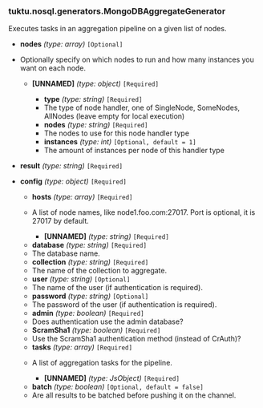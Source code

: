 ### tuktu.nosql.generators.MongoDBAggregateGenerator
Executes tasks in an aggregation pipeline on a given list of nodes.

  * **nodes** *(type: array)* `[Optional]`
  - Optionally specify on which nodes to run and how many instances you want on each node.

    * **[UNNAMED]** *(type: object)* `[Required]`

      * **type** *(type: string)* `[Required]`
      - The type of node handler, one of SingleNode, SomeNodes, AllNodes (leave empty for local execution)

      * **nodes** *(type: string)* `[Required]`
      - The nodes to use for this node handler type

      * **instances** *(type: int)* `[Optional, default = 1]`
      - The amount of instances per node of this handler type

  * **result** *(type: string)* `[Required]`

  * **config** *(type: object)* `[Required]`

    * **hosts** *(type: array)* `[Required]`
    - A list of node names, like node1.foo.com:27017. Port is optional, it is 27017 by default.

      * **[UNNAMED]** *(type: string)* `[Required]`

    * **database** *(type: string)* `[Required]`
    - The database name.

    * **collection** *(type: string)* `[Required]`
    - The name of the collection to aggregate.

    * **user** *(type: string)* `[Optional]`
    - The name of the user (if authentication is required).

    * **password** *(type: string)* `[Optional]`
    - The password of the user (if authentication is required).

    * **admin** *(type: boolean)* `[Required]`
    - Does authentication use the admin database?

    * **ScramSha1** *(type: boolean)* `[Required]`
    - Use the ScramSha1 authentication method (instead of CrAuth)?

    * **tasks** *(type: array)* `[Required]`
    - A list of aggregation tasks for the pipeline.

      * **[UNNAMED]** *(type: JsObject)* `[Required]`

    * **batch** *(type: boolean)* `[Optional, default = false]`
    - Are all results to be batched before pushing it on the channel.

